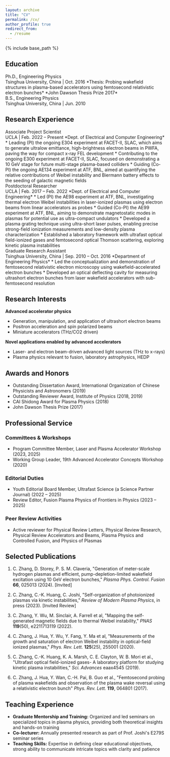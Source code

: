 ```yaml
---
layout: archive
title: "CV"
permalink: /cv/
author_profile: true
redirect_from:
  - /resume
---
```


{% include base_path %}

<style>
/* CV-specific styling - only affects this page */
.page__content h2 {
  color: #52adc8 !important;
  border-bottom: 2px solid #52adc8 !important;
  padding-bottom: 8px !important;
  margin-bottom: 20px !important;
  margin-top: 30px !important;
  font-weight: 600 !important;
}

.page__content .position {
  color: #52adc8 !important;
  font-weight: 600 !important;
  margin-bottom: 5px !important;
}

.page__content .author-name {
  color: #52adc8 !important;
  font-weight: 600 !important;
}

.page__content .award-name {
  color: #52adc8 !important;
  font-weight: 600 !important;
}
</style>

## Education

<div class="position">Ph.D., Engineering Physics</div>
Tsinghua University, China | Oct. 2016  
*Thesis: Probing wakefield structures in plasma-based accelerators using femtosecond relativistic electron bunches*  
*John Dawson Thesis Prize 2017*

<div class="position">B.S., Engineering Physics</div>
Tsinghua University, China | Jun. 2010

## Research Experience

<div class="position">Associate Project Scientist</div>
UCLA | Feb. 2022 – Present  
*Dept. of Electrical and Computer Engineering*
* Leading (PI) the ongoing E304 experiment at FACET-II, SLAC, which aims to generate ultralow emittance, high-brightness electron beams in PWFA, paving the way for compact x-ray FEL development
* Contributing to the ongoing E300 experiment at FACET-II, SLAC, focused on demonstrating a 10 GeV stage for future multi-stage plasma-based colliders
* Guiding (Co-PI) the ongoing AE134 experiment at ATF, BNL, aimed at quantifying the relative contributions of Weibel instability and Biermann battery effects to the seeding of galactic magnetic fields

<div class="position">Postdoctoral Researcher</div>
UCLA | Feb. 2017 – Feb. 2022  
*Dept. of Electrical and Computer Engineering*
* Led (PI) the AE98 experiment at ATF, BNL, investigating thermal electron Weibel instabilities in laser-ionized plasmas using electron beams from linear accelerators as probes
* Guided (Co-PI) the AE99 experiment at ATF, BNL, aiming to demonstrate magnetostatic modes in plasmas for potential use as ultra-compact undulators
* Developed a plasma grating technique using ultra-short laser pulses, enabling precise strong-field ionization measurements and low-density plasma characterization
* Established a laboratory framework with ultrafast optical field-ionized gases and femtosecond optical Thomson scattering, exploring kinetic plasma instabilities

<div class="position">Graduate Research Assistant</div>
Tsinghua University, China | Sep. 2010 – Oct. 2016  
*Department of Engineering Physics*
* Led the conceptualization and demonstration of femtosecond relativistic electron microscopy using wakefield-accelerated electron bunches
* Developed an optical deflecting cavity for measuring ultrashort electron bunches from laser wakefield accelerators with sub-femtosecond resolution

## Research Interests

**Advanced accelerator physics**
* Generation, manipulation, and application of ultrashort electron beams
* Positron acceleration and spin polarized beams
* Miniature accelerators (THz/CO2 driven)

**Novel applications enabled by advanced accelerators**
* Laser- and electron beam-driven advanced light sources (THz to x-rays)
* Plasma physics relevant to fusion, laboratory astrophysics, HEDP

## Awards and Honors

* <span class="award-name">Outstanding Dissertation Award</span>, International Organization of Chinese Physicists and Astronomers (2019)
* <span class="award-name">Outstanding Reviewer Award</span>, Institute of Physics (2018, 2019)
* <span class="award-name">CAI Shidong Award for Plasma Physics</span> (2018)
* <span class="award-name">John Dawson Thesis Prize</span> (2017)

## Professional Service

### Committees & Workshops
* Program Committee Member, Laser and Plasma Accelerator Workshop (2023, 2025)
* Working Group Leader, 19th Advanced Accelerator Concepts Workshop (2020)

### Editorial Duties
* Youth Editorial Board Member, Ultrafast Science (a Science Partner Journal) (2022 – 2025)
* Review Editor, Fusion Plasma Physics of Frontiers in Physics (2023 – 2025)

### Peer Review Activities
* Active reviewer for Physical Review Letters, Physical Review Research, Physical Review Accelerators and Beams, Plasma Physics and Controlled Fusion, and Physics of Plasmas

## Selected Publications
1. <span class="author-name">C. Zhang</span>, D. Storey, P. S. M. Claveria, "Generation of meter-scale hydrogen plasmas and efficient, pump-depletion-limited wakefield excitation using 10 GeV electron bunches," *Plasma Phys. Control. Fusion* **66**, 025013 (2024). [Invited]

2. <span class="author-name">C. Zhang</span>, C.-K. Huang, C. Joshi, "Self-organization of photoionized plasmas via kinetic instabilities," *Review of Modern Plasma Physics*, in press (2023). [Invited Review]

3. <span class="author-name">C. Zhang</span>, Y. Wu, M. Sinclair, A. Farrell et al, "Mapping the self-generated magnetic fields due to thermal Weibel instability," *PNAS* **119**(50), e2211713119 (2022).

4. <span class="author-name">C. Zhang</span>, J. Hua, Y. Wu, Y. Fang, Y. Ma et al, "Measurements of the growth and saturation of electron Weibel instability in optical-field ionized plasmas," *Phys. Rev. Lett.* **125**(25), 255001 (2020).

5. <span class="author-name">C. Zhang</span>, C.-K. Huang, K. A. Marsh, C. E. Clayton, W. B. Mori et al., "Ultrafast optical field-ionized gases- A laboratory platform for studying kinetic plasma instabilities," *Sci. Advances* eaax4545 (2019).

6. <span class="author-name">C. Zhang</span>, J. Hua, Y. Wan, C.-H. Pai, B. Guo et al., "Femtosecond probing of plasma wakefields and observation of the plasma wake reversal using a relativistic electron bunch" *Phys. Rev. Lett.* **119**, 064801 (2017).

## Teaching Experience

* **Graduate Mentorship and Training:** Organized and led seminars on specialized topics in plasma physics, providing both theoretical insights and hands-on training
* **Co-lecturer:** Annually presented research as part of Prof. Joshi's E279S seminar series
* **Teaching Skills:** Expertise in defining clear educational objectives, strong ability to communicate intricate topics with clarity and patience
